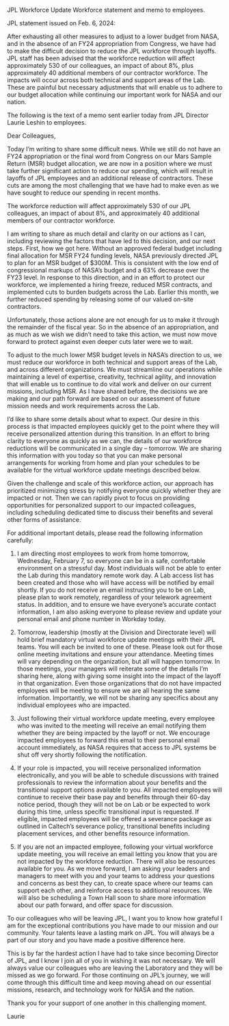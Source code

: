 JPL Workforce Update 
 Workforce statement and memo to employees.

JPL statement issued on Feb. 6, 2024:

After exhausting all other measures to adjust to a lower budget from NASA, and in the absence of an FY24 appropriation from Congress, we have had to make the difficult decision to reduce the JPL workforce through layoffs. JPL staff has been advised that the workforce reduction will affect approximately 530 of our colleagues, an impact of about 8%, plus approximately 40 additional members of our contractor workforce. The impacts will occur across both technical and support areas of the Lab. These are painful but necessary adjustments that will enable us to adhere to our budget allocation while continuing our important work for NASA and our nation.

The following is the text of a memo sent earlier today from JPL Director Laurie Leshin to employees.

Dear Colleagues,

Today I’m writing to share some difficult news. While we still do not have an FY24 appropriation or the final word from Congress on our Mars Sample Return (MSR) budget allocation, we are now in a position where we must take further significant action to reduce our spending, which will result in layoffs of JPL employees and an additional release of contractors. These cuts are among the most challenging that we have had to make even as we have sought to reduce our spending in recent months.

The workforce reduction will affect approximately 530 of our JPL colleagues, an impact of about 8%, and approximately 40 additional members of our contractor workforce.

I am writing to share as much detail and clarity on our actions as I can, including reviewing the factors that have led to this decision, and our next steps. First, how we got here. Without an approved federal budget including final allocation for MSR FY24 funding levels, NASA previously directed JPL to plan for an MSR budget of $300M. This is consistent with the low end of congressional markups of NASA’s budget and a 63% decrease over the FY23 level. In response to this direction, and in an effort to protect our workforce, we implemented a hiring freeze, reduced MSR contracts, and implemented cuts to burden budgets across the Lab. Earlier this month, we further reduced spending by releasing some of our valued on-site contractors.

Unfortunately, those actions alone are not enough for us to make it through the remainder of the fiscal year. So in the absence of an appropriation, and as much as we wish we didn’t need to take this action, we must now move forward to protect against even deeper cuts later were we to wait.

To adjust to the much lower MSR budget levels in NASA’s direction to us, we must reduce our workforce in both technical and support areas of the Lab, and across different organizations. We must streamline our operations while maintaining a level of expertise, creativity, technical agility, and innovation that will enable us to continue to do vital work and deliver on our current missions, including MSR. As I have shared before, the decisions we are making and our path forward are based on our assessment of future mission needs and work requirements across the Lab.

I’d like to share some details about what to expect. Our desire in this process is that impacted employees quickly get to the point where they will receive personalized attention during this transition. In an effort to bring clarity to everyone as quickly as we can, the details of our workforce reductions will be communicated in a single day – tomorrow. We are sharing this information with you today so that you can make personal arrangements for working from home and plan your schedules to be available for the virtual workforce update meetings described below.

Given the challenge and scale of this workforce action, our approach has prioritized minimizing stress by notifying everyone quickly whether they are impacted or not. Then we can rapidly pivot to focus on providing opportunities for personalized support to our impacted colleagues, including scheduling dedicated time to discuss their benefits and several other forms of assistance.

For additional important details, please read the following information carefully:

1. I am directing most employees to work from home tomorrow, Wednesday, February 7, so everyone can be in a safe, comfortable environment on a stressful day. Most individuals will not be able to enter the Lab during this mandatory remote work day. A Lab access list has been created and those who will have access will be notified by email shortly. If you do not receive an email instructing you to be on Lab, please plan to work remotely, regardless of your telework agreement status. In addition, and to ensure we have everyone’s accurate contact information, I am also asking everyone to please review and update your personal email and phone number in Workday today.

2. Tomorrow, leadership (mostly at the Division and Directorate level) will hold brief mandatory virtual workforce update meetings with their JPL teams. You will each be invited to one of these. Please look out for those online meeting invitations and ensure your attendance. Meeting times will vary depending on the organization, but all will happen tomorrow. In those meetings, your managers will reiterate some of the details I’m sharing here, along with giving some insight into the impact of the layoff in that organization. Even those organizations that do not have impacted employees will be meeting to ensure we are all hearing the same information. Importantly, we will not be sharing any specifics about any individual employees who are impacted.

3. Just following their virtual workforce update meeting, every employee who was invited to the meeting will receive an email notifying them whether they are being impacted by the layoff or not. We encourage impacted employees to forward this email to their personal email account immediately, as NASA requires that access to JPL systems be shut off very shortly following the notification.

4. If your role is impacted, you will receive personalized information electronically, and you will be able to schedule discussions with trained professionals to review the information about your benefits and the transitional support options available to you. All impacted employees will continue to receive their base pay and benefits through their 60-day notice period, though they will not be on Lab or be expected to work during this time, unless specific transitional input is requested. If eligible, impacted employees will be offered a severance package as outlined in Caltech’s severance policy, transitional benefits including placement services, and other benefits resource information.

5. If you are not an impacted employee, following your virtual workforce update meeting, you will receive an email letting you know that you are not impacted by the workforce reduction. There will also be resources available for you. As we move forward, I am asking your leaders and managers to meet with you and your teams to address your questions and concerns as best they can, to create space where our teams can support each other, and reinforce access to additional resources. We will also be scheduling a Town Hall soon to share more information about our path forward, and offer space for discussion.

To our colleagues who will be leaving JPL, I want you to know how grateful I am for the exceptional contributions you have made to our mission and our community. Your talents leave a lasting mark on JPL. You will always be a part of our story and you have made a positive difference here.

This is by far the hardest action I have had to take since becoming Director of JPL, and I know I join all of you in wishing it was not necessary. We will always value our colleagues who are leaving the Laboratory and they will be missed as we go forward. For those continuing on JPL’s journey, we will come through this difficult time and keep moving ahead on our essential missions, research, and technology work for NASA and the nation.

Thank you for your support of one another in this challenging moment.

Laurie